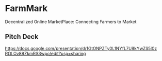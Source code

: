# FarmMark
Decentralized Online MarketPlace: Connecting Farmers to Market


## Pitch Deck

https://docs.google.com/presentation/d/1GtONPZTy0L1NYfL7U8kYwZS5l0zROLOv88ZkmRS3wpo/edit?usp=sharing
